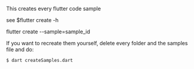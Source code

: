 This creates every flutter code sample

see \$flutter create -h

flutter create --sample=sample_id

If you want to recreate them yourself, delete every folder and the samples file and do:

```
$ dart createSamples.dart
```
